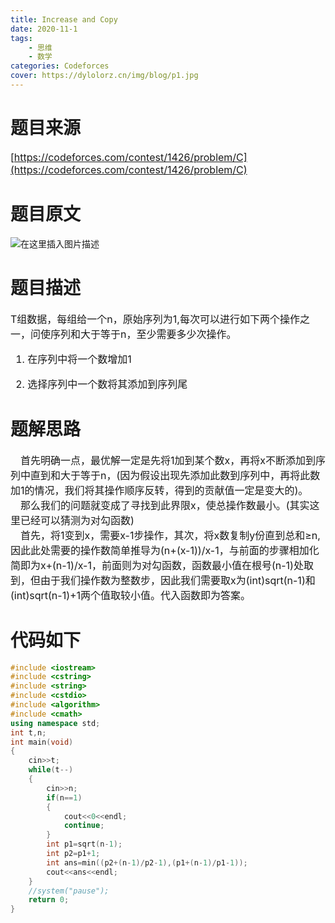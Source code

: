 ```yaml
---
title: Increase and Copy
date: 2020-11-1
tags: 
    - 思维
    - 数学
categories: Codeforces
cover: https://dylolorz.cn/img/blog/p1.jpg
---
```


# 题目来源<br/>
<font size="3">[https://codeforces.com/contest/1426/problem/C](https://codeforces.com/contest/1426/problem/C)</font>

<!-- more -->

# 题目原文
![在这里插入图片描述](https://img-blog.csdnimg.cn/20201101165824116.png?x-oss-process=image/watermark,type_ZmFuZ3poZW5naGVpdGk,shadow_10,text_aHR0cHM6Ly9ibG9nLmNzZG4ubmV0L2R5bG9sb3J6,size_16,color_FFFFFF,t_70#pic_center)

# 题目描述
<font size="3" >T组数据，每组给一个n，原始序列为1,每次可以进行如下两个操作之一，问使序列和大于等于n，至少需要多少次操作。

1. 在序列中将一个数增加1

2. 选择序列中一个数将其添加到序列尾

</font>

# 题解思路
<font size="3" >
&emsp;首先明确一点，最优解一定是先将1加到某个数x，再将x不断添加到序列中直到和大于等于n，(因为假设出现先添加此数到序列中，再将此数加1的情况，我们将其操作顺序反转，得到的贡献值一定是变大的)。<br>
&emsp;那么我们的问题就变成了寻找到此界限x，使总操作数最小。(其实这里已经可以猜测为对勾函数)<br>
&emsp;首先，将1变到x，需要x-1步操作，其次，将x数复制y份直到总和≥n,因此此处需要的操作数简单推导为(n+(x-1))/x-1，与前面的步骤相加化简即为x+(n-1)/x-1，前面则为对勾函数，函数最小值在根号(n-1)处取到，但由于我们操作数为整数步，因此我们需要取x为(int)sqrt(n-1)和(int)sqrt(n-1)+1两个值取较小值。代入函数即为答案。
</font>

# 代码如下
```cpp
#include <iostream>
#include <cstring>
#include <string>
#include <cstdio>
#include <algorithm>
#include <cmath>
using namespace std;
int t,n;
int main(void)
{
    cin>>t;
    while(t--)
    {
        cin>>n;
        if(n==1)
        {
            cout<<0<<endl;
            continue;
        }
        int p1=sqrt(n-1);
        int p2=p1+1;
        int ans=min((p2+(n-1)/p2-1),(p1+(n-1)/p1-1));
        cout<<ans<<endl;
    }
    //system("pause");
    return 0;
}

```